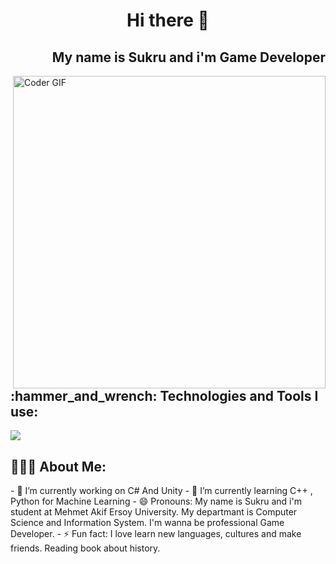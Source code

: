 <h1 align="center"> Hi there 👋 </h1>
<h2 align="right"> My name is Sukru and i'm Game Developer </h2>


<img src="https://media.giphy.com/media/SWoSkN6DxTszqIKEqv/giphy.gif" alt="Coder GIF" width="500" align="right">

<h2 align="left">:hammer_and_wrench: Technologies and Tools I use:</h2>
<img src="https://img.icons8.com/color/50/000000/c-sharp-logo.png"/>



<br>
<h2 align="left">👨🏻‍💻 About Me:</h2>
- 🔭 I’m currently working on C# And Unity
- 🌱 I’m currently learning C++ , Python for Machine Learning
- 😄 Pronouns: My name is Sukru and i'm student at Mehmet Akif Ersoy University. My departmant is Computer Science and Information System. I'm wanna be professional Game Developer.
- ⚡ Fun fact: I love learn new languages, cultures and make friends. Reading book about history.
